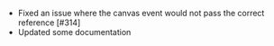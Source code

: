 - Fixed an issue where the canvas event would not pass the correct reference [#314]
- Updated some documentation
